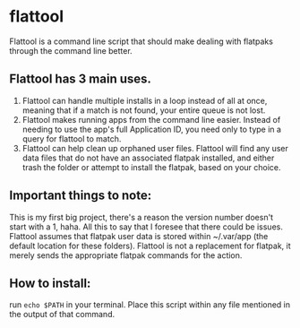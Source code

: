 # flattool
Flattool is a command line script that should make dealing with flatpaks through the command line better.
## Flattool has 3 main uses.
1. Flattool can handle multiple installs in a loop instead of all at once, meaning that if a match is not found, your entire queue is not lost.
2. Flattool makes running apps from the command line easier. Instead of needing to use the app's full Application ID, you need only to type in a query for flattool to match.
3. Flattool can help clean up orphaned user files. Flattool will find any user data files that do not have an associated flatpak installed, and either trash the folder or attempt to install the flatpak, based on your choice.

## Important things to note:
This is my first big project, there's a reason the version number doesn't start with a 1, haha. All this to say that I foresee that there could be issues.
Flattool assumes that flatpak user data is stored within ~/.var/app (the default location for these folders).
Flattool is not a replacement for flatpak, it merely sends the appropriate flatpak commands for the action.

## How to install:
run `echo $PATH` in your terminal.
Place this script within any file mentioned in the output of that command.
